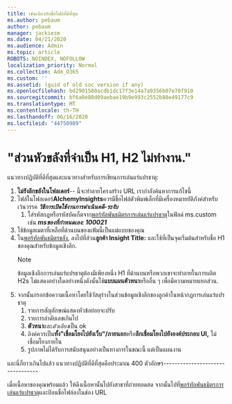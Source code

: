 ```yaml
---
title: เช่นเดียวกับชื่อไฟล์ที่ดีที่สุด
ms.author: pebaum
author: pebaum
manager: jackiesm
ms.date: 04/21/2020
ms.audience: Admin
ms.topic: article
ROBOTS: NOINDEX, NOFOLLOW
localization_priority: Normal
ms.collection: Adm_O365
ms.custom: ''
ms.assetid: (guid of old soc version if any)
ms.openlocfilehash: bd2901580acdb1dc17f3e14a7a9356b07e70f910
ms.sourcegitcommit: bf6a0e80d09aebae19b9e993c2552b88e49177c9
ms.translationtype: MT
ms.contentlocale: th-TH
ms.lasthandoff: 06/16/2020
ms.locfileid: "44750989"
---
```

# <a name="required-alchemy-header-h1-h2s-dont-work"></a>"ส่วนหัวขลังที่จําเป็น H1, H2 ไม่ทํางาน."
แนวทางปฏิบัติที่ดีที่สุดและแนวทางสําหรับการเขียนการเล่นแร่แปรธาตุ:

1. **ไม่รังลึกขลังในโฟลเดอร์**-- นี้จะทําลายโครงสร้าง URL เรากําลังค้นหาการแก้ไขนี้
1. ไฟล์ในโฟลเดอร์**AlchemyInsights**ควรมีชื่อไฟล์ตัวพิมพ์เล็กที่มีเครื่องหมายยัติภังค์สําหรับเว้นวรรค ***วิธีการเปิดใช้งานการดําเนินคดี-ระงับ***
    1. ใส่รหัสกฎหรือรหัสบัคเก็ตจาก[พอร์ทัลพันธมิตรการเล่นแร่แปรธาตุ](https://alchemyportal.azurewebsites.net)ในฟิลด์ ms.custom เช่น ***msของที่กําหนดเอง: 100021***
1. ใช้ข้อมูลเมตาที่เหลือที่ด้านบนของแฟ้มนี้เป็นแม่แบบของคุณ
1. ใน[พอร์ทัลพันธมิตรขลัง](https://alchemyportal.azurewebsites.net), ลงไปที่ส่วน**ลูกค้า Insight Title:** และใช้ที่เป็นจุดเริ่มต้นสําหรับชื่อ H1 ของคุณสําหรับข้อมูลเชิงลึก. 
    > [!NOTE]
    > ข้อมูลเชิงลึกการเล่นแร่แปรธาตุต้องมีเพียงหนึ่ง H1 ที่ด้านบนหรือพวกเขาจะทําลายในการผลิต H2s ไม่แสดงอย่างใดอย่างหนึ่งดังนั้นใช้**แบบแผนตัวหนา**หรืออื่น ๆ เพื่อมีความหมายแยกส่วน.
1. จากนั้นกรอกข้อความเนื้อหาโดยใช้วัสดุร่างในส่วนข้อมูลเชิงลึกของลูกค้าในหน้ากฎการเล่นแร่แปรธาตุ
    1. รายการสัญลักษณ์แสดงหัวข้อย่อยจะปรับ
    1. รายการลําดับเลขเกินไป
    1. **ตัวหนา**และ*ตัวเอียง*เป็น ok
    1. ลิงค์ควรเป็น**ทั้ง"เชื่อมโยงไปยังเว็บ"/ภายนอก**หรือ**ลึกเชื่อมโยงไปยังองค์ประกอบ UI,** ไม่เชื่อมโยงภายใน
    1. รูปภาพไม่ได้รับการสนับสนุนอย่างเป็นทางการในขณะนี้ แต่เป็นแผนงาน

และนี่ก็ยาวเกินไปแล้ว แนวทางปฏิบัติที่ดีที่สุดคือประมาณ 400 ตัวอักษร---------------------------------

เมื่อเนื้อหาของคุณพร้อมแล้ว ให้ดึงเนื้อหานั้นไปยังสาขาที่ถ่ายทอดสด จากนั้นไปที่[พอร์ทัลพันธมิตรการเล่นแร่แปรธาตุ](https://alchemyportal.azurewebsites.net)และป้อนชื่อไฟล์ลงในช่อง URL 